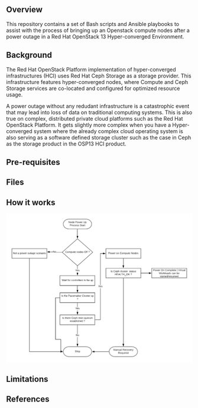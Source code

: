 ## Overview

This repository contains a set of Bash scripts and Ansible playbooks to assist with the process of bringing up an Openstack compute nodes after a power outage in a Red Hat OpenStack 13 Hyper-converged Environment.



## Background

The Red Hat OpenStack Platform implementation of hyper-converged infrastructures (HCI) uses Red Hat Ceph Storage as a storage provider. This infrastructure features hyper-converged nodes, where Compute and Ceph Storage services are co-located and configured for optimized resource usage.

A power outage without any redudant infrastructure is a catastrophic event that may
lead into loss of data on traditional computing systems. This is also true on complex, distributed private cloud platforms such as the Red Hat OpenStack Platform. It gets slightly more complex when you have a Hyper-converged system where the already complex cloud operating system is also serving as a software defined storage cluster such as the case in Ceph as the storage product in the OSP13 HCI product.


## Pre-requisites


## Files


## How it works


![Power On Computes flowchart](https://github.com/hybridpollo/HCI_PowerOn_Computes/blob/master/HCI_Compute_PowerOn.png)


## Limitations


## References
